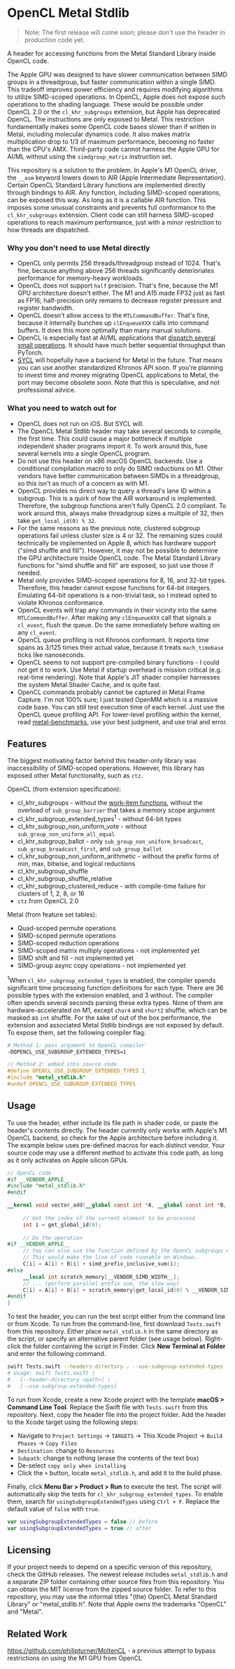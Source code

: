 # OpenCL Metal Stdlib

> Note: The first release will come soon; please don't use the header in production code yet.

A header for accessing functions from the Metal Standard Library inside OpenCL code.

The Apple GPU was designed to have slower communication between SIMD groups in a threadgroup, but faster communication within a single SIMD. This tradeoff improves power efficiency and requires modifying algorithms to utilize SIMD-scoped operations. In OpenCL, Apple does not expose such operations to the shading language. These would be possible under OpenCL 2.0 or the `cl_khr_subgroups` extension, but Apple has deprecated OpenCL. The instructions are only exposed to Metal. This restriction fundamentally makes some OpenCL code bases slower than if written in Metal, including molecular dynamics code. It also makes matrix multiplication drop to 1/3 of maximum performance, becoming no faster than the CPU's AMX. Third-party code cannot harness the Apple GPU for AI/ML without using the `simdgroup_matrix` instruction set.

This repository is a solution to the problem. In Apple's M1 OpenCL driver, the `__asm` keyword lowers down to AIR (Apple Intermediate Representation). Certain OpenCL Standard Library functions are implemented directly through bindings to AIR. Any function, including SIMD-scoped operations, can be exposed this way. As long as it is a callable AIR function. This imposes some unusual constraints and prevents full conformance to the `cl_khr_subgroups` extension. Client code can still harness SIMD-scoped operations to reach maximum performance, just with a minor restriction to how threads are dispatched.

### Why you don't need to use Metal directly

- OpenCL only permits 256 threads/threadgroup instead of 1024. That's fine, because anything above 256 threads significantly deterioriates performance for memory-heavy workloads.
- OpenCL does not support `half` precision. That's fine, because the M1 GPU architecture doesn't either. The M1 and A15 made FP32 just as fast as FP16; half-precision only remains to decrease register pressure and register bandwidth.
- OpenCL doesn't allow access to the `MTLCommandBuffer`. That's fine, because it internally bunches up `clEnqueueXXX` calls into command buffers. It does this more optimally than many manual solutions.
- OpenCL is especially fast at AI/ML applications that [dispatch several small operations](https://github.com/philipturner/metal-experiment-1). It should have much better sequential throughput than PyTorch.
- [SYCL](https://registry.khronos.org/SYCL/specs/sycl-2020/html/sycl-2020.html#introduction) will hopefully have a backend for Metal in the future. That means you can use another standardized Khronos API soon. If you're planning to invest time and money migrating OpenCL applications to Metal, the port may become obsolete soon. Note that this is speculative, and not professional advice.

### What you need to watch out for

- OpenCL does not run on iOS. But SYCL will.
- The OpenCL Metal Stdlib header may take several seconds to compile, the first time. This could cause a major bottleneck if multiple independent shader programs import it. To work around this, fuse several kernels into a single OpenCL program.
- Do not use this header on x86 macOS OpenCL backends. Use a conditional compilation macro to only do SIMD reductions on M1. Other vendors have better communication between SIMDs in a threadgroup, so this isn't as much of a concern as with M1.
- OpenCL provides no direct way to query a thread's lane ID within a subgroup. This is a quirk of how the AIR workaround is implemented. Therefore, the subgroup functions aren't fully OpenCL 2.0 compliant. To work around this, always make threadgroup sizes a multiple of 32, then take `get_local_id(0) % 32`.
- For the same reasons as the previous note, clustered subgroup operations fail unless cluster size is 4 or 32. The remaining sizes could technically be implemented on Apple 8, which has hardware support ("simd shuffle and fill"). However, it may not be possible to determine the GPU architecture inside OpenCL code. The Metal Standard Library functions for "simd shuffle and fill" are exposed, so just use those if needed.
- Metal only provides SIMD-scoped operations for 8, 16, and 32-bit types. Therefore, this header cannot expose functions for 64-bit integers. Emulating 64-bit operations is a non-trivial task, so I instead opted to violate Khronos conformance.
- OpenCL events will trap any commands in their vicinity into the same `MTLCommandBuffer`. After making any `clEnqueueXXX` call that signals a `cl_event`, flush the queue. Do the same immediately before waiting on any `cl_event`.
- OpenCL queue profiling is not Khronos conformant. It reports time spans as 3/125 times their actual value, because it treats `mach_timebase` ticks like nanoseconds.
- OpenCL seems to not support pre-compiled binary functions - I could not get it to work. Use Metal if startup overhead is mission critical (e.g. real-time rendering). Note that Apple's JIT shader compiler harnesses the system Metal Shader Cache, and is quite fast.
- OpenCL commands probably cannot be captured in Metal Frame Capture. I'm not 100% sure; I just tested OpenMM which is a massive code base. You can still test execution time of each kernel. Just use the OpenCL queue profiling API. For lower-level profiling within the kernel, read [metal-benchmarks](https://github.com/philipturner/metal-benchmarks), use your best judgment, and use trial and error.

## Features

The biggest motivating factor behind this header-only library was inaccessibility of SIMD-scoped operations. However, this library has exposed other Metal functionality, such as `ctz`.

OpenCL (from extension specification):
- cl_khr_subgroups - without the [work-item functions](https://registry.khronos.org/OpenCL/specs/3.0-unified/html/OpenCL_Ext.html#cl_khr_subgroups-additions-to-section-6.13.1-work-item-functions), without the overload of `sub_group_barrier` that takes a memory scope argument
- cl_khr_subgroup_extended_types<sup>1</sup> - without 64-bit types
- cl_khr_subgroup_non_uniform_vote - without `sub_group_non_uniform_all_equal`
- cl_khr_subgroup_ballot - only `sub_group_non_uniform_broadcast`, `sub_group_broadcast_first`, and `sub_group_ballot`
- cl_khr_subgroup_non_uniform_arithmetic - without the prefix forms of min, max, bitwise, and logical reductions
- cl_khr_subgroup_shuffle
- cl_khr_subgroup_shuffle_relative
- cl_khr_subgroup_clustered_reduce - with compile-time failure for clusters of 1, 2, 8, or 16
- `ctz` from OpenCL 2.0

Metal (from feature set tables):
- Quad-scoped permute operations
- SIMD-scoped permute operations
- SIMD-scoped reduction operations
- SIMD-scoped matrix multiply operations - not implemented yet
- SIMD shift and fill - not implemented yet
- SIMD-group async copy operations - not implemented yet

<sup>1</sup>When `cl_khr_subgroup_extended_types` is enabled, the compiler spends significant time processing function definitions for each type. There are 36 possible types with the extension enabled, and 3 without. The compiler often spends several seconds parsing these extra types. None of them are hardware-accelerated on M1, except `char4` and `short2` shuffle, which can be masked as `int` shuffle. For the sake of out of the box performance, the extension and associated Metal Stdlib bindings are not exposed by default. To expose them, set the following compiler flag:

```bash
# Method 1: pass argument to OpenCL compiler
-DOPENCL_USE_SUBGROUP_EXTENDED_TYPES=1
```

```c
// Method 2: embed into source code
#define OPENCL_USE_SUBGROUP_EXTENDED_TYPES 1
#include "metal_stdlib.h"
#undef OPENCL_USE_SUBGROUP_EXTENDED_TYPES
```

## Usage

To use the header, either include its file path in shader code, or paste the header's contents directly. The header currently only works with Apple's M1 OpenCL backend, so check for the Apple architecture before including it. The example below uses pre-defined macros for each distinct vendor. Your source code may use a different method to activate this code path, as long as it only activates on Apple silicon GPUs.

```opencl
// OpenCL code
#if __VENDOR_APPLE__
#include "metal_stdlib.h"
#endif

__kernel void vector_add(__global const int *A, __global const int *B, __global int *C) {
  
     // Get the index of the current element to be processed
     int i = get_global_id(0);
  
     // Do the operation
#if __VENDOR_APPLE__
     // You can also use the function defined by the OpenCL subgroups extension.
     // This would make the line of code runnable on Windows.
     C[i] = A[i] + B[i] + simd_prefix_inclusive_sum(i);
#else
     __local int scratch_memory[__VENDOR_SIMD_WIDTH__];
     // ... (perform parallel prefix sum, the slow way)
     C[i] = A[i] + B[i] + scratch_memory[get_local_id(0) % __VENDOR_SIMD_WIDTH__];
#endif
}
```

To test the header, you can run the test script either from the command line or from Xcode. To run from the command-line, first download `Tests.swift` from this repository. Either place `metal_stdlib.h` in the same directory as the script, or specify an alternative parent folder (see usage below). Right-click the folder containing the script in Finder. Click <b>New Terminal at Folder</b> and enter the following command.

```bash
swift Tests.swift --headers-directory . --use-subgroup-extended-types
# Usage: swift Tests.swift \
#   [--header-directory <path>] \
#   [--use-subgroup-extended-types]
```

To run from Xcode, create a new Xcode project with the template <b>macOS > Command Line Tool</b>. Replace the Swift file with `Tests.swift` from this repository. Next, copy the header file into the project folder. Add the header to the Xcode target using the following steps:
- Navigate to `Project Settings` -> `TARGETS` -> This Xcode Project -> `Build Phases` -> `Copy Files`
- `Destination`: change to `Resources`
- `Subpath`: change to nothing (erase the contents of the text box)
- De-select `copy only when installing`
- Click the `+` button, locate `metal_stdlib.h`, and add it to the build phase.

Finally, click <b>Menu Bar > Product > Run</b> to execute the test. The script will automatically skip the tests for `cl_khr_subgroup_extended_types`. To enable them, search for `usingSubgroupExtendedTypes` using `Ctrl + F`. Replace the default value of `false` with `true`.

```swift
var usingSubgroupExtendedTypes = false // before
var usingSubgroupExtendedTypes = true // after
```

## Licensing

If your project needs to depend on a specific version of this repository, check the GitHub releases. The newest release includes `metal_stdlib.h` and a separate ZIP folder containing other source files from this repository. You can obtain the MIT license from the zipped source folder. To refer to this repository, you may use the informal titles "(the) OpenCL Metal Standard Library" or "metal_stdlib.h". Note that Apple owns the trademarks "OpenCL" and "Metal".

## Related Work

https://github.com/philipturner/MoltenCL - a previous attempt to bypass restrictions on using the M1 GPU from OpenCL
